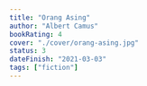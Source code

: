 ```yaml
---
title: "Orang Asing"
author: "Albert Camus"
bookRating: 4
cover: "./cover/orang-asing.jpg"
status: 3
dateFinish: "2021-03-03"
tags: ["fiction"]
---
```

